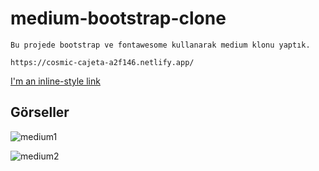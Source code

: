 # medium-bootstrap-clone
```
Bu projede bootstrap ve fontawesome kullanarak medium klonu yaptık.

https://cosmic-cajeta-a2f146.netlify.app/

```

[I'm an inline-style link](https://www.google.com)

## Görseller

![medium1](https://user-images.githubusercontent.com/96295567/161973162-4b8d9d99-a778-41ce-8e93-d92978cdf182.png)

![medium2](https://user-images.githubusercontent.com/96295567/161973291-910762dd-6620-457b-b6ea-9086792cb790.png)
